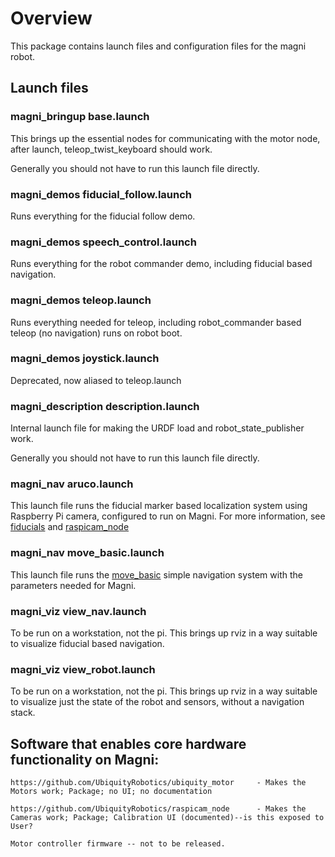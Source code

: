 
# Overview

This package contains launch files and configuration files for the magni robot.

## Launch files

### magni_bringup base.launch
This brings up the essential nodes for communicating with the motor node, after launch, teleop_twist_keyboard should work.

Generally you should not have to run this launch file directly.

### magni_demos fiducial_follow.launch

Runs everything for the fiducial follow demo. 

### magni_demos speech_control.launch

Runs everything for the robot commander demo, including fiducial based navigation. 

### magni_demos teleop.launch

Runs everything needed for teleop, including robot_commander based teleop (no navigation) runs on robot boot.

### magni_demos joystick.launch

Deprecated, now aliased to teleop.launch

### magni_description description.launch
Internal launch file for making the URDF load and robot_state_publisher work.

Generally you should not have to run this launch file directly.

### magni_nav aruco.launch

This launch file runs the fiducial marker based localization system using Raspberry Pi camera, configured to run on Magni.
For more information, see [fiducials](http://wiki.ros.org/fiducials) and
[raspicam_node](https://github.com/UbiquityRobotics/raspicam_node)

### magni_nav move_basic.launch

This launch file runs the [move_basic](https://github.com/UbiquityRobotics/move_basic) simple navigation system with the parameters needed for Magni.

### magni_viz view_nav.launch

To be run on a workstation, not the pi. This brings up rviz in a way suitable to visualize fiducial based navigation. 

### magni_viz view_robot.launch

To be run on a workstation, not the pi. This brings up rviz in a way suitable to visualize just the state of the robot and sensors, without a navigation stack.

## Software that enables core hardware functionality on Magni:

    https://github.com/UbiquityRobotics/ubiquity_motor     - Makes the Motors work; Package; no UI; no documentation

    https://github.com/UbiquityRobotics/raspicam_node      - Makes the Cameras work; Package; Calibration UI (documented)--is this exposed to User? 

    Motor controller firmware -- not to be released.